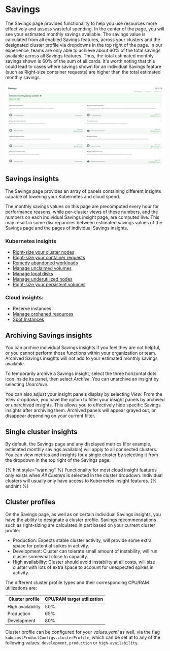 # Savings

The Savings page provides functionality to help you use resources more effectively and assess wasteful spending. In the center of the page, you will see your estimated monthly savings available. The savings value is calculated from all enabled Savings features, across your clusters and the designated cluster profile via dropdowns in the top right of the page. In our experience, teams are only able to achieve about 60% of the total savings available across all Savings features. Thus, the total estimated monthly savings shown is 60% of the sum of all cards. It's worth noting that this could lead to cases where savings shown for an individual Savings feature (such as Right-size container requests) are higher than the total estimated monthly savings.

![The Savings page](/images/savings.png)

## Savings insights

The Savings page provides an array of panels containing different insights capable of lowering your Kubernetes and cloud spend.

The monthly savings values on this page are precomputed every hour for performance reasons, while per-cluster views of these numbers, and the numbers on each individual Savings insight page, are computed live. This may result in some discrepancies between estimated savings values of the Savings page and the pages of individual Savings insights.

### Kubernetes insights

* [Right-size your cluster nodes](cluster-right-sizing-recommendations.md)
* [Right-size your container requests](container-request-right-sizing-recommendations.md)
* [Remedy abandoned workloads](abandoned-workloads.md)
* [Manage unclaimed volumes](unclaimed-volumes.md)
* [Manage local disks](local-disks.md)
* [Manage underutilized nodes](underutilized-nodes.md)
* [Right-size your persistent volumes](pv-right-sizing-rec.md)

### Cloud insights:

* Reserve instances
* [Manage orphaned resources](orphaned-resources.md)
* [Spot Instances](spot-checklist.md)

## Archiving Savings insights

You can archive individual Savings insights if you feel they are not helpful, or you cannot perform those functions within your organization or team. Archived Savings insights will not add to your estimated monthly savings available.

To temporarily archive a Savings insight, select the three horizontal dots icon inside its panel, then select _Archive._ You can unarchive an insight by selecting _Unarchive_.

You can also adjust your insight panels display by selecting _View_. From the _View_ dropdown, you have the option to filter your insight panels by archived or unarchived insights. This allows you to effectively hide specific Savings insights after archiving them. Archived panels will appear grayed out, or disappear depending on your current filter.

## Single cluster insights

By default, the Savings page and any displayed metrics (For example, estimated monthly savings available) will apply to all connected clusters. You can view metrics and insights for a single cluster by selecting it from the dropdown in the top right of the Savings page.

{% hint style="warning" %}
Functionality for most cloud insight features only exists when _All Clusters_ is selected in the cluster dropdown. Individual clusters will usually only have access to Kubernetes insight features.
{% endhint %}

## Cluster profiles

On the Savings page, as well as on certain individual Savings insights, you have the ability to designate a cluster profile. Savings recommendations such as right-sizing are calculated in part based on your current cluster profile:

* Production: Expects stable cluster activity, will provide some extra space for potential spikes in activity.
* Development: Cluster can tolerate small amount of instability, will run cluster somewhat close to capacity.
* High availability: Cluster should avoid instability at all costs, will size cluster with lots of extra space to account for unexpected spikes in activity.

The different cluster profile types and their corresponding CPU/RAM utilizations are:

| Cluster profile | CPU/RAM target utilization |
|---|---|
| High availability | 50% |
| Production | 65% |
| Development | 80% |

Cluster profile can be configured for your *values.yaml* as well, via the flag `kubecostProductConfigs.clusterProfile`, which can be set at to any of the following values: `development`, `production` or `high-availability`.

